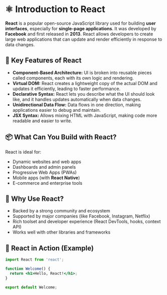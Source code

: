 # ⚛️ Introduction to React

**React** is a popular open-source JavaScript library used for building **user interfaces**,
especially for **single-page applications**. It was developed by **Facebook** and first released in
**2013**. React allows developers to create large web applications that can update and render
efficiently in response to data changes.

## 🌟 Key Features of React

- **Component-Based Architecture:** UI is broken into reusable pieces called components, each with
 its own logic and rendering.
- **Virtual DOM:** React creates a lightweight copy of the actual DOM and updates it efficiently,
leading to faster performance.
- **Declarative Syntax:** React lets you describe what the UI should look like, and it handles
updates automatically when data changes.
- **Unidirectional Data Flow:** Data flows in one direction, making applications easier to debug and
maintain.
- **JSX Syntax:** Allows mixing HTML with JavaScript, making code more readable and easier to write.

## 📦 What Can You Build with React?

React is ideal for:

- Dynamic websites and web apps
- Dashboards and admin panels
- Progressive Web Apps (PWAs)
- Mobile apps (with **React Native**)
- E-commerce and enterprise tools

## 🚀 Why Use React?

- Backed by a strong community and ecosystem
- Supported by major companies (like Facebook, Instagram, Netflix)
- Rich toolset and developer experience (React DevTools, hooks, context API)
- Works well with other libraries and frameworks

## 🧪 React in Action (Example)

```jsx
import React from 'react';

function Welcome() {
  return <h1>Hello, React!</h1>;
}

export default Welcome;
```
